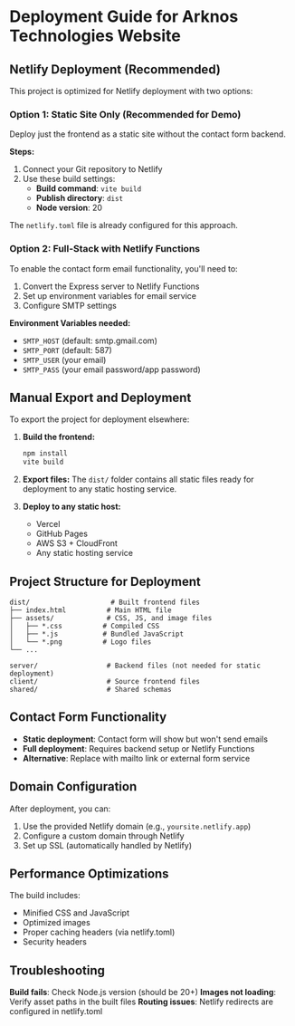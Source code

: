 # Deployment Guide for Arknos Technologies Website

## Netlify Deployment (Recommended)

This project is optimized for Netlify deployment with two options:

### Option 1: Static Site Only (Recommended for Demo)
Deploy just the frontend as a static site without the contact form backend.

**Steps:**
1. Connect your Git repository to Netlify
2. Use these build settings:
   - **Build command**: `vite build`
   - **Publish directory**: `dist`
   - **Node version**: 20

The `netlify.toml` file is already configured for this approach.

### Option 2: Full-Stack with Netlify Functions
To enable the contact form email functionality, you'll need to:

1. Convert the Express server to Netlify Functions
2. Set up environment variables for email service
3. Configure SMTP settings

**Environment Variables needed:**
- `SMTP_HOST` (default: smtp.gmail.com)
- `SMTP_PORT` (default: 587)
- `SMTP_USER` (your email)
- `SMTP_PASS` (your email password/app password)

## Manual Export and Deployment

To export the project for deployment elsewhere:

1. **Build the frontend:**
   ```bash
   npm install
   vite build
   ```

2. **Export files:**
   The `dist/` folder contains all static files ready for deployment to any static hosting service.

3. **Deploy to any static host:**
   - Vercel
   - GitHub Pages
   - AWS S3 + CloudFront
   - Any static hosting service

## Project Structure for Deployment

```
dist/                    # Built frontend files
├── index.html          # Main HTML file
├── assets/             # CSS, JS, and image files
│   ├── *.css          # Compiled CSS
│   ├── *.js           # Bundled JavaScript
│   └── *.png          # Logo files
└── ...

server/                 # Backend files (not needed for static deployment)
client/                 # Source frontend files
shared/                 # Shared schemas
```

## Contact Form Functionality

- **Static deployment**: Contact form will show but won't send emails
- **Full deployment**: Requires backend setup or Netlify Functions
- **Alternative**: Replace with mailto link or external form service

## Domain Configuration

After deployment, you can:
1. Use the provided Netlify domain (e.g., `yoursite.netlify.app`)
2. Configure a custom domain through Netlify
3. Set up SSL (automatically handled by Netlify)

## Performance Optimizations

The build includes:
- Minified CSS and JavaScript
- Optimized images
- Proper caching headers (via netlify.toml)
- Security headers

## Troubleshooting

**Build fails**: Check Node.js version (should be 20+)
**Images not loading**: Verify asset paths in the built files
**Routing issues**: Netlify redirects are configured in netlify.toml